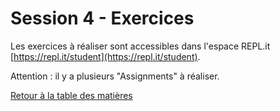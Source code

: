 # Session 4 - Exercices

Les exercices à réaliser sont accessibles dans l'espace REPL.it [https://repl.it/student](https://repl.it/student).

Attention : il y a plusieurs "Assignments" à réaliser.

[Retour à la table des matières](../../../)